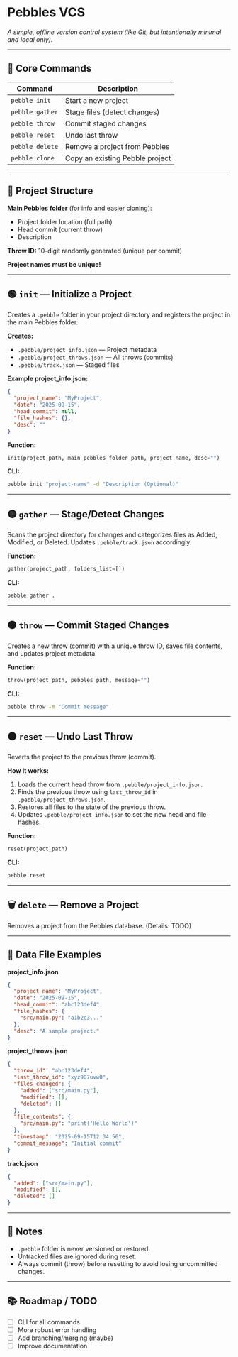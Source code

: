 # Pebbles VCS

_A simple, offline version control system (like Git, but intentionally minimal and local only)._

---

## 🚀 Core Commands

| Command           | Description                                 |
|-------------------|---------------------------------------------|
| `pebble init`     | Start a new project                         |
| `pebble gather`   | Stage files (detect changes)                |
| `pebble throw`    | Commit staged changes                       |
| `pebble reset`    | Undo last throw                             |
| `pebble delete`   | Remove a project from Pebbles               |
| `pebble clone`    | Copy an existing Pebble project             |

---

## 📁 Project Structure

**Main Pebbles folder** (for info and easier cloning):

- Project folder location (full path)
- Head commit (current throw)
- Description

**Throw ID:** 10-digit randomly generated (unique per commit)

**Project names must be unique!**

---

## 🟢 `init` — Initialize a Project

Creates a `.pebble` folder in your project directory and registers the project in the main Pebbles folder.

**Creates:**
- `.pebble/project_info.json` — Project metadata
- `.pebble/project_throws.json` — All throws (commits)
- `.pebble/track.json` — Staged files

**Example project_info.json:**
```json
{
  "project_name": "MyProject",
  "date": "2025-09-15",
  "head_commit": null,
  "file_hashes": {},
  "desc": ""
}
```

**Function:**
```python
init(project_path, main_pebbles_folder_path, project_name, desc="")
```

**CLI:**
```bash
pebble init "project-name" -d "Description (Optional)"
```

---

## 🟡 `gather` — Stage/Detect Changes

Scans the project directory for changes and categorizes files as Added, Modified, or Deleted. Updates `.pebble/track.json` accordingly.

**Function:**
```python
gather(project_path, folders_list=[])
```

**CLI:**
```bash
pebble gather .
```

---

## 🟠 `throw` — Commit Staged Changes

Creates a new throw (commit) with a unique throw ID, saves file contents, and updates project metadata.

**Function:**
```python
throw(project_path, pebbles_path, message="")
```

**CLI:**
```bash
pebble throw -m "Commit message"
```

---

## 🟤 `reset` — Undo Last Throw

Reverts the project to the previous throw (commit).

**How it works:**
1. Loads the current head throw from `.pebble/project_info.json`.
2. Finds the previous throw using `last_throw_id` in `.pebble/project_throws.json`.
3. Restores all files to the state of the previous throw.
4. Updates `.pebble/project_info.json` to set the new head and file hashes.

**Function:**
```python
reset(project_path)
```

**CLI:**
```bash
pebble reset
```

---

## 🗑️ `delete` — Remove a Project

Removes a project from the Pebbles database. (Details: TODO)

---

## 🧩 Data File Examples

**project_info.json**
```json
{
  "project_name": "MyProject",
  "date": "2025-09-15",
  "head_commit": "abc123def4",
  "file_hashes": {
    "src/main.py": "a1b2c3..."
  },
  "desc": "A sample project."
}
```

**project_throws.json**
```json
{
  "throw_id": "abc123def4",
  "last_throw_id": "xyz987uvw0",
  "files_changed": {
    "added": ["src/main.py"],
    "modified": [],
    "deleted": []
  },
  "file_contents": {
    "src/main.py": "print('Hello World')"
  },
  "timestamp": "2025-09-15T12:34:56",
  "commit_message": "Initial commit"
}
```

**track.json**
```json
{
  "added": ["src/main.py"],
  "modified": [],
  "deleted": []
}
```

---

## 📝 Notes

- `.pebble` folder is never versioned or restored.
- Untracked files are ignored during reset.
- Always commit (throw) before resetting to avoid losing uncommitted changes.

---

## 📚 Roadmap / TODO

- [ ] CLI for all commands
- [ ] More robust error handling
- [ ] Add branching/merging (maybe)
- [ ] Improve documentation